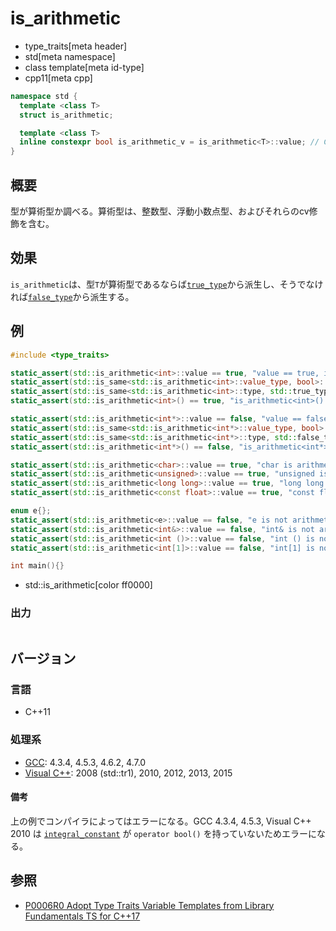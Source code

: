 # is_arithmetic
* type_traits[meta header]
* std[meta namespace]
* class template[meta id-type]
* cpp11[meta cpp]

```cpp
namespace std {
  template <class T>
  struct is_arithmetic;

  template <class T>
  inline constexpr bool is_arithmetic_v = is_arithmetic<T>::value; // C++17
}
```

## 概要
型が算術型か調べる。算術型は、整数型、浮動小数点型、およびそれらのcv修飾を含む。


## 効果
`is_arithmetic`は、型`T`が算術型であるならば[`true_type`](true_type.md)から派生し、そうでなければ[`false_type`](false_type.md)から派生する。


## 例
```cpp example
#include <type_traits>

static_assert(std::is_arithmetic<int>::value == true, "value == true, int is arithmetic");
static_assert(std::is_same<std::is_arithmetic<int>::value_type, bool>::value, "value_type == bool");
static_assert(std::is_same<std::is_arithmetic<int>::type, std::true_type>::value, "type == true_type");
static_assert(std::is_arithmetic<int>() == true, "is_arithmetic<int>() == true");

static_assert(std::is_arithmetic<int*>::value == false, "value == false, int* is not arithmetic");
static_assert(std::is_same<std::is_arithmetic<int*>::value_type, bool>::value, "value_type == bool");
static_assert(std::is_same<std::is_arithmetic<int*>::type, std::false_type>::value, "type == false_type");
static_assert(std::is_arithmetic<int*>() == false, "is_arithmetic<int*>() == false");

static_assert(std::is_arithmetic<char>::value == true, "char is arithmetic");
static_assert(std::is_arithmetic<unsigned>::value == true, "unsigned is arithmetic");
static_assert(std::is_arithmetic<long long>::value == true, "long long is arithmetic");
static_assert(std::is_arithmetic<const float>::value == true, "const float is arithmetic");

enum e{};
static_assert(std::is_arithmetic<e>::value == false, "e is not arithmetic");
static_assert(std::is_arithmetic<int&>::value == false, "int& is not arithmetic");
static_assert(std::is_arithmetic<int ()>::value == false, "int () is not arithmetic");
static_assert(std::is_arithmetic<int[1]>::value == false, "int[1] is not arithmetic");

int main(){}
```
* std::is_arithmetic[color ff0000]

### 出力
```
```

## バージョン
### 言語
- C++11

### 処理系
- [GCC](/implementation.md#gcc): 4.3.4, 4.5.3, 4.6.2, 4.7.0
- [Visual C++](/implementation.md#visual_cpp): 2008 (std::tr1), 2010, 2012, 2013, 2015

#### 備考
上の例でコンパイラによってはエラーになる。GCC 4.3.4, 4.5.3, Visual C++ 2010 は [`integral_constant`](integral_constant.md) が `operator bool()` を持っていないためエラーになる。


## 参照
- [P0006R0 Adopt Type Traits Variable Templates from Library Fundamentals TS for C++17](http://www.open-std.org/jtc1/sc22/wg21/docs/papers/2015/p0006r0.html)
